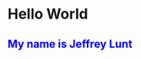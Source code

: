 <html>
<style>
  h2 {
    color: blue;
  }

</style>

<h1> Hello World </h1>
<h2>My name is Jeffrey Lunt</h2>
</html>
